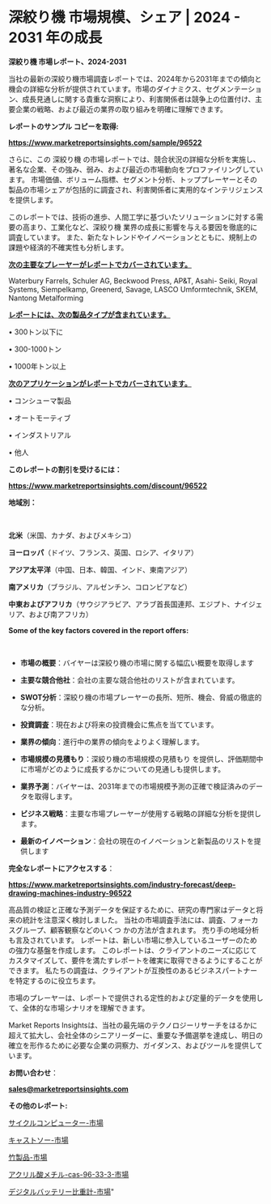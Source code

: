 # 深絞り機 市場規模、シェア | 2024 - 2031 年の成長

<strong>深絞り機 市場レポート、2024-2031</strong>

当社の最新の深絞り機市場調査レポートでは、2024年から2031年までの傾向と機会の詳細な分析が提供されています。市場のダイナミクス、セグメンテーション、成長見通しに関する貴重な洞察により、利害関係者は競争上の位置付け、主要企業の戦略、および最近の業界の取り組みを明確に理解できます。



<strong>レポートのサンプル コピーを取得:</strong> <a href=https://www.marketreportsinsights.com/sample/96522>

<strong><u>https://www.marketreportsinsights.com/sample/96522</u></strong></a>

さらに、この 深絞り機 の市場レポートでは、競合状況の詳細な分析を実施し、著名な企業、その強み、弱み、および最近の市場動向をプロファイリングしています。 市場価値、ボリューム指標、セグメント分析、トッププレーヤーとその製品の市場シェアが包括的に調査され、利害関係者に実用的なインテリジェンスを提供します。

このレポートでは、技術の進歩、人間工学に基づいたソリューションに対する需要の高まり、工業化など、深絞り機 業界の成長に影響を与える要因を徹底的に調査しています。 また、新たなトレンドやイノベーションとともに、規制上の課題や経済的不確実性も分析します。



<strong><u>次の主要なプレーヤーがレポートでカバーされています。</u></strong>

Waterbury Farrels, Schuler AG, Beckwood Press, AP&T, Asahi- Seiki, Royal Systems, Siempelkamp, Greenerd, Savage, LASCO Umformtechnik, SKEM, Nantong Metalforming



<strong><u><b>レポートには、次の製品タイプが含まれています。</b></u></strong>

• 300トン以下に

• 300-1000トン

• 1000年トン以上



<strong><u><b>次のアプリケーションがレポートでカバーされています。</b></u></strong>

• コンシューマ製品

• オートモーティブ

• インダストリアル

• 他人



<strong><b>このレポートの割引を受けるには：</b></strong>

<a href=https://www.marketreportsinsights.com/discount/96522>

<strong><u>https://www.marketreportsinsights.com/discount/96522</u></strong></a>



<strong>地域別：</strong>

<strong> </strong>



<strong>北米</strong>（米国、カナダ、およびメキシコ）



<strong>ヨーロッパ</strong>（ドイツ、フランス、英国、ロシア、イタリア）



<strong>アジア太平洋</strong>（中国、日本、韓国、インド、東南アジア）



<strong>南アメリカ</strong>（ブラジル、アルゼンチン、コロンビアなど）



<strong>中東およびアフリカ</strong>（サウジアラビア、アラブ首長国連邦、エジプト、ナイジェリア、および南アフリカ）



<strong>Some of the key factors covered in the report offers:</strong>

<strong> </strong>
<ul>
  <li>

<strong>市場の概要</strong>：バイヤーは深絞り機の市場に関する幅広い概要を取得します</li>
  <li>

<strong>主要な競合他社</strong>：会社の主要な競合他社のリストが含まれています。</li>
  <li>

<strong>SWOT分析</strong>：深絞り機の市場プレーヤーの長所、短所、機会、脅威の徹底的な分析。</li>
  <li>

<strong>投資調査</strong>：現在および将来の投資機会に焦点を当てています。</li>
  <li>

<strong>業界の傾向</strong>：進行中の業界の傾向をよりよく理解します。</li>
  <li>

<strong>市場規模の見積もり</strong>：深絞り機の市場規模の見積もり を提供し、評価期間中に市場がどのように成長するかについての見通しも提供します。</li>
  <li>

<strong>業界予測</strong>：バイヤーは、2031年までの市場規模予測の正確で検証済みのデータを取得します。</li>
  <li>

<strong>ビジネス戦略</strong>：主要な市場プレーヤーが使用する戦略の詳細な分析を提供します。</li>
  <li>

<strong>最新のイノベーション</strong>：会社の現在のイノベーションと新製品のリストを提供します</li>
</ul>


<strong>完全なレポートにアクセスする</strong>：

<a href=https://www.marketreportsinsights.com/industry-forecast/deep-drawing-machines-industry-96522>

<strong><u>https://www.marketreportsinsights.com/industry-forecast/deep-drawing-machines-industry-96522</u></strong></a>

高品質の検証と正確な予測データを保証するために、研究の専門家はデータと将来の統計を注意深く検討しました。 当社の市場調査手法には、調査、フォーカスグループ、顧客観察などのいくつ かの方法が含まれます。 売り手の地域分析も言及されています。 レポートは、新しい市場に参入しているユーザーのための強力な基盤を作成します。 このレポートは、クライアントのニーズに応じてカスタマイズして、要件を満たすレポートを確実に取得できるようにすることができます。 私たちの調査は、クライアントが互換性のあるビジネスパートナーを特定するのに役立ちます。

市場のプレーヤーは、レポートで提供される定性的および定量的データを使用して、全体的な市場シナリオを理解できます。

Market Reports Insightsは、当社の最先端のテクノロジーリサーチをはるかに超えて拡大し、会社全体のシニアリーダーに、重要な予備選挙を達成し、明日の確立を形作るために必要な企業の洞察力、ガイダンス、およびツールを提供しています。



<strong><b>お問い合わせ</b></strong>：

<a href=mailto:sales@marketreportsinsights.com>

<strong><u>sales@marketreportsinsights.com</u></strong></a>



<strong>その他のレポート:</strong>

<a href=https://www.linkedin.com/pulse/サイクルコンピューター-市場-2023-swot-分析と最新イノベーション-xgssf/>サイクルコンピューター-市場</a>

<a href=https://www.linkedin.com/pulse/キャストソー-市場-2023-収益と成長ドライバー-2030-trend-tracking-toolbox-24-analysis-kqp5f/>キャストソー-市場</a>

<a href=https://www.linkedin.com/pulse/竹製品-市場-2023-swot-分析と成長率-2030-analytics-achievers-24-analysis-tlwef/>竹製品-市場</a>

<a href=https://www.linkedin.com/pulse/アクリル酸メチル-cas-96-33-3-市場-2023-swot-分析と最新イノベーション-bjsmf/>アクリル酸メチル-cas-96-33-3-市場</a>

<a href=https://www.linkedin.com/pulse/デジタルバッテリー比重計-市場-2023-競争分析と事業成長-2030-analytics-achievers-24-analysis-xtmlf/>デジタルバッテリー比重計-市場</a>"
